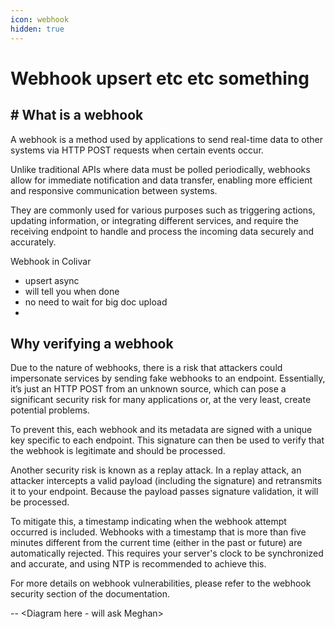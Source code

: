 ```yaml
---
icon: webhook
hidden: true
---
```


# Webhook upsert etc etc something

## # What is a webhook

A webhook is a method used by applications to send real-time data to other systems via HTTP POST requests when certain events occur.&#x20;

Unlike traditional APIs where data must be polled periodically, webhooks allow for immediate notification and data transfer, enabling more efficient and responsive communication between systems.&#x20;

They are commonly used for various purposes such as triggering actions, updating information, or integrating different services, and require the receiving endpoint to handle and process the incoming data securely and accurately.

Webhook in Colivar

* upsert async
* will tell you when done
* no need to wait for big doc upload
*

## Why verifying a webhook

Due to the nature of webhooks, there is a risk that attackers could impersonate services by sending fake webhooks to an endpoint. Essentially, it’s just an HTTP POST from an unknown source, which can pose a significant security risk for many applications or, at the very least, create potential problems.

To prevent this, each webhook and its metadata are signed with a unique key specific to each endpoint. This signature can then be used to verify that the webhook is legitimate and should be processed.

Another security risk is known as a replay attack. In a replay attack, an attacker intercepts a valid payload (including the signature) and retransmits it to your endpoint. Because the payload passes signature validation, it will be processed.

To mitigate this, a timestamp indicating when the webhook attempt occurred is included. Webhooks with a timestamp that is more than five minutes different from the current time (either in the past or future) are automatically rejected. This requires your server's clock to be synchronized and accurate, and using NTP is recommended to achieve this.

For more details on webhook vulnerabilities, please refer to the webhook security section of the documentation.

\-- \<Diagram here - will ask Meghan>
